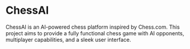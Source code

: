 # ChessAI
ChessAI is an AI-powered chess platform inspired by Chess.com. This project aims to provide a fully functional chess game with AI opponents, multiplayer capabilities, and a sleek user interface.

